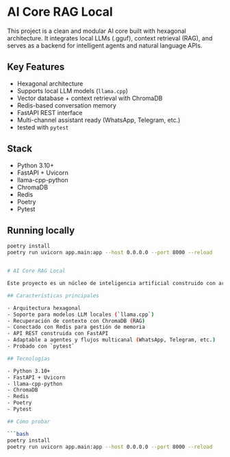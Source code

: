# AI Core RAG Local 

This project is a clean and modular AI core built with hexagonal architecture. It integrates local LLMs (.gguf), context retrieval (RAG), and serves as a backend for intelligent agents and natural language APIs.

## Key Features

- Hexagonal architecture
- Supports local LLM models (`llama.cpp`)
- Vector database + context retrieval with ChromaDB
- Redis-based conversation memory
- FastAPI REST interface
- Multi-channel assistant ready (WhatsApp, Telegram, etc.)
- tested with `pytest`

## Stack

- Python 3.10+
- FastAPI + Uvicorn
- llama-cpp-python
- ChromaDB
- Redis
- Poetry
- Pytest

## Running locally

```bash
poetry install
poetry run uvicorn app.main:app --host 0.0.0.0 --port 8000 --reload


# AI Core RAG Local 

Este proyecto es un núcleo de inteligencia artificial construido con arquitectura hexagonal, diseñado para integrar modelos LLM locales (.gguf), recuperación de contexto (RAG) y servir como backend de agentes inteligentes o asistentes conversacionales.

## Características principales

- Arquitectura hexagonal
- Soporte para modelos LLM locales (`llama.cpp`)
- Recuperación de contexto con ChromaDB (RAG)
- Conectado con Redis para gestión de memoria
- API REST construida con FastAPI
- Adaptable a agentes y flujos multicanal (WhatsApp, Telegram, etc.)
- Probado con `pytest`

## Tecnologías

- Python 3.10+
- FastAPI + Uvicorn
- llama-cpp-python
- ChromaDB
- Redis
- Poetry
- Pytest

## Cómo probar

```bash
poetry install
poetry run uvicorn app.main:app --host 0.0.0.0 --port 8000 --reload
